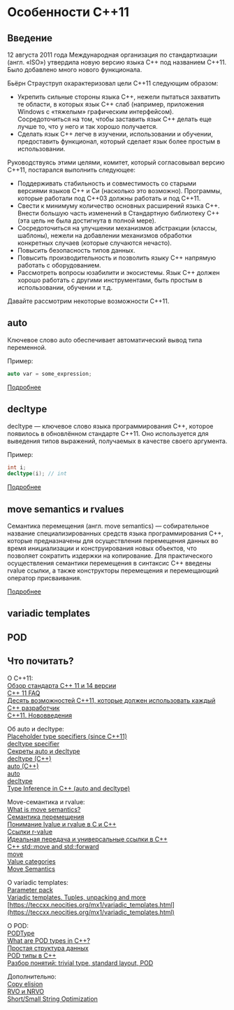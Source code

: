 # Особенности C++11
## Введение
12 августа 2011 года Международная организация по стандартизации (англ. «ISO») утвердила новую версию языка C++ под названием C++11. Было добавлено много нового функционала.  

Бьёрн Страуструп охарактеризовал цели C++11 следующим образом:  
 * Укрепить сильные стороны языка C++, нежели пытаться захватить те области, в которых язык С++ слаб (например, приложения Windows с «тяжелым» графическим интерфейсом). Сосредоточиться на том, чтобы заставить язык С++ делать еще лучше то, что у него и так хорошо получается.  
 * Сделать язык C++ легче в изучении, использовании и обучении, предоставить функционал, который сделает язык более простым в использовании.  

Руководствуясь этими целями, комитет, который согласовывал версию С++11, постарался выполнить следующее:  
 * Поддерживать стабильность и совместимость со старыми версиями языков C++ и Cи (насколько это возможно). Программы, которые работали под C++03 должны работать и под C++11.  
 * Свести к минимуму количество основных расширений языка С++. Внести большую часть изменений в Стандартную библиотеку С++ (эта цель не была достигнута в полной мере).  
 * Сосредоточиться на улучшении механизмов абстракции (классы, шаблоны), нежели на добавлении механизмов обработки конкретных случаев (которые случаются нечасто).  
 * Повысить безопасность типов данных.  
 * Повысить производительность и позволить языку C++ напрямую работать с оборудованием.  
 * Рассмотреть вопросы юзабилити и экосистемы. Язык C++ должен хорошо работать с другими инструментами, быть простым в использовании, обучении и т.д.  

Давайте рассмотрим некоторые возможности С++11.

## auto
Ключевое слово auto обеспечивает автоматический вывод типа переменной.  

Пример:  
```C++
auto var = some_expression;
```

[Подробнее](Auto.md)  

## decltype
decltype — ключевое слово языка программирования C++, которое появилось в обновлённом стандарте C++11. Оно используется для выведения типов выражений, получаемых в качестве своего аргумента.   

Пример:  
```C++
int i;
decltype(i); // int
```

[Подробнее](Decltype.md) 

## move semantics и rvalues
Семантика перемещения (англ. move semantics) — собирательное название специализированных средств языка программирования C++, которые предназначены для осуществления перемещения данных во время инициализации и конструирования новых объектов, что позволяет сократить издержки на копирование. Для практического осуществления семантики перемещения в синтаксис C++ введены rvalue ссылки, а также конструкторы перемещения и перемещающий оператор присваивания.  

[Подробнее](MoveSemantics.md) 

## variadic templates


## POD


## Что почитать?
О C++11:  
[Обзор стандарта С++ 11 и 14 версии](https://glebradchenko.susu.ru/courses/bachelor/oop/2014/SUSU_OOP_Rep_3_Cpp11.pdf)  
[C++ 11 FAQ](http://sergeyteplyakov.blogspot.com/2012/05/c-11-faq.html)  
[Десять возможностей C++11, которые должен использовать каждый C++ разработчик](https://habr.com/ru/post/182920/)  
[C++11. Нововведения](https://ravesli.com/c-11-novovvedeniya/)  

Об auto и decltype:  
[Placeholder type specifiers (since C++11)](https://en.cppreference.com/w/cpp/language/auto)  
[decltype specifier](https://en.cppreference.com/w/cpp/language/decltype)  
[Секреты auto и decltype](https://habr.com/ru/post/206458/)  
[decltype (C++)](https://docs.microsoft.com/en-us/cpp/cpp/decltype-cpp)  
[auto (C++)](https://docs.microsoft.com/en-us/cpp/cpp/auto-cpp)  
[auto](https://sodocumentation.net/cplusplus/topic/2421/auto)  
[decltype](https://ru.wikipedia.org/wiki/Decltype)  
[Type Inference in C++ (auto and decltype)](https://www.geeksforgeeks.org/type-inference-in-c-auto-and-decltype/)  

Move-семантика и rvalue:  
[What is move semantics?](https://stackoverflow.com/questions/3106110/what-is-move-semantics)  
[Семантика перемещения](https://ru.wikipedia.org/wiki/Семантика_перемещения)  
[Понимание lvalue и rvalue в C и С++](https://habr.com/ru/post/348198/)  
[Ссылки r-value](https://ravesli.com/urok-190-ssylki-r-value/)  
[Идеальная передача и универсальные ссылки в C++](https://habr.com/ru/post/242639/)  
[C++ std::move and std::forward](https://bajamircea.github.io/coding/cpp/2016/04/07/move-forward.html)  
[move](https://en.cppreference.com/w/cpp/utility/move)  
[Value categories](https://en.cppreference.com/w/cpp/language/value_category)  
[Move Semantics](https://sodocumentation.net/cplusplus/topic/2129/move-semantics)  

О variadic templates:  
[Parameter pack](https://en.cppreference.com/w/cpp/language/parameter_pack)  
[Variadic templates. Tuples, unpacking and more](https://habr.com/ru/post/228031/)  
[https://teccxx.neocities.org/mx1/variadic_templates.html](https://teccxx.neocities.org/mx1/variadic_templates.html)  

О POD:  
[PODType](https://en.cppreference.com/w/cpp/named_req/PODType)  
[What are POD types in C++?](https://stackoverflow.com/questions/146452/what-are-pod-types-in-c)  
[Простая структура данных](https://ru.wikipedia.org/wiki/Простая_структура_данных)  
[POD типы в C++ ](http://itw66.ru/blog/c_plus_plus/470.html)  
[Разбор понятий: trivial type, standard layout, POD](https://habr.com/ru/post/532972/)  

Дополнительно:  
[Copy elision](https://en.cppreference.com/w/cpp/language/copy_elision)  
[RVO и NRVO](http://alenacpp.blogspot.com/2008/02/rvo-nrvo.html)  
[Short/Small String Optimization](https://stackoverflow.com/questions/10315041/meaning-of-acronym-sso-in-the-context-of-stdstring/10319672#10319672)  
